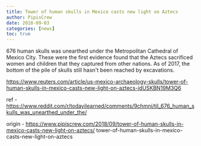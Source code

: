 ```yaml
---
title: Tower of human skulls in Mexico casts new light on Aztecs
author: PipisCrew
date: 2018-09-03
categories: [news]
toc: true
---
```


676 human skulls was unearthed under the Metropolitan Cathedral of Mexico City. These were the first evidence found that the Aztecs sacrificed women and children that they captured from other nations. As of 2017, the bottom of the pile of skulls still hasn't been reached by excavations.

https://www.reuters.com/article/us-mexico-archaeology-skulls/tower-of-human-skulls-in-mexico-casts-new-light-on-aztecs-idUSKBN19M3Q6

ref - https://www.reddit.com/r/todayilearned/comments/9chmni/til_676_human_skulls_was_unearthed_under_the/

origin - https://www.pipiscrew.com/2018/09/tower-of-human-skulls-in-mexico-casts-new-light-on-aztecs/ tower-of-human-skulls-in-mexico-casts-new-light-on-aztecs